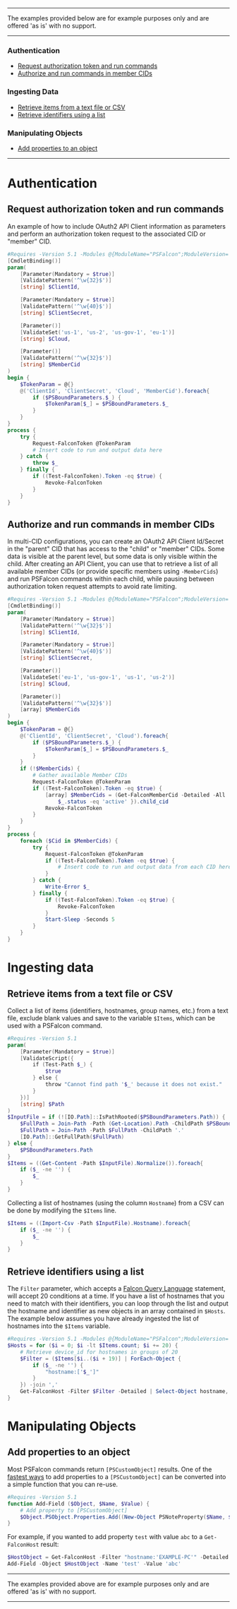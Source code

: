 ***
The examples provided below are for example purposes only and are offered 'as is' with no support.
***
### Authentication
* [Request authorization token and run commands](https://github.com/CrowdStrike/psfalcon/wiki/Code-Examples#request-authorization-token-and-run-commands)
* [Authorize and run commands in member CIDs](https://github.com/CrowdStrike/psfalcon/wiki/Code-Examples#authorize-and-run-commands-in-member-cids)
### Ingesting Data
* [Retrieve items from a text file or CSV](https://github.com/CrowdStrike/psfalcon/wiki/Code-Examples#retrieve-items-from-a-text-file-or-csv)
* [Retrieve identifiers using a list](https://github.com/CrowdStrike/psfalcon/wiki/Code-Examples#retrieve-identifiers-using-a-list)
### Manipulating Objects
* [Add properties to an object](https://github.com/CrowdStrike/psfalcon/wiki/Code-Examples#add-properties-to-an-object)
***
# Authentication
## Request authorization token and run commands
An example of how to include OAuth2 API Client information as parameters and perform an authorization token request to the associated CID or "member" CID.
```powershell
#Requires -Version 5.1 -Modules @{ModuleName="PSFalcon";ModuleVersion='2.0'}
[CmdletBinding()]
param(
    [Parameter(Mandatory = $true)]
    [ValidatePattern('^\w{32}$')]
    [string] $ClientId,

    [Parameter(Mandatory = $true)]
    [ValidatePattern('^\w{40}$')]
    [string] $ClientSecret,

    [Parameter()]
    [ValidateSet('us-1', 'us-2', 'us-gov-1', 'eu-1')]
    [string] $Cloud,

    [Parameter()]
    [ValidatePattern('^\w{32}$')]
    [string] $MemberCid
)
begin {
    $TokenParam = @{}
    @('ClientId', 'ClientSecret', 'Cloud', 'MemberCid').foreach{
        if ($PSBoundParameters.$_) {
            $TokenParam[$_] = $PSBoundParameters.$_
        }
    }
}
process {
    try {
        Request-FalconToken @TokenParam
        # Insert code to run and output data here
    } catch {
        throw $_
    } finally {
        if ((Test-FalconToken).Token -eq $true) {
            Revoke-FalconToken
        }
    }
}
```
## Authorize and run commands in member CIDs
In multi-CID configurations, you can create an OAuth2 API Client Id/Secret in the "parent" CID that has access to the "child" or "member" CIDs. Some data is visible at the parent level, but some data is only visible within the child. After creating an API Client, you can use that to retrieve a list of all available member CIDs (or provide specific members using `-MemberCids`) and run PSFalcon commands within each child, while pausing between authorization token request attempts to avoid rate limiting.
```powershell
#Requires -Version 5.1 -Modules @{ModuleName="PSFalcon";ModuleVersion='2.0'}
[CmdletBinding()]
param(
    [Parameter(Mandatory = $true)]
    [ValidatePattern('^\w{32}$')]
    [string] $ClientId,

    [Parameter(Mandatory = $true)]
    [ValidatePattern('^\w{40}$')]
    [string] $ClientSecret,

    [Parameter()]
    [ValidateSet('eu-1', 'us-gov-1', 'us-1', 'us-2')]
    [string] $Cloud,

    [Parameter()]
    [ValidatePattern('^\w{32}$')]
    [array] $MemberCids
)
begin {
    $TokenParam = @{}
    @('ClientId', 'ClientSecret', 'Cloud').foreach{
        if ($PSBoundParameters.$_) {
            $TokenParam[$_] = $PSBoundParameters.$_
        }
    }
    if (!$MemberCids) {
        # Gather available Member CIDs
        Request-FalconToken @TokenParam
        if ((Test-FalconToken).Token -eq $true) {
            [array] $MemberCids = (Get-FalconMemberCid -Detailed -All | Where-Object {
                $_.status -eq 'active' }).child_cid
            Revoke-FalconToken
        }
    }
}
process {
    foreach ($Cid in $MemberCids) {
        try {
            Request-FalconToken @TokenParam
            if ((Test-FalconToken).Token -eq $true) {
                # Insert code to run and output data from each CID here
            }
        } catch {
            Write-Error $_
        } finally {
            if ((Test-FalconToken).Token -eq $true) {
                Revoke-FalconToken
            }
            Start-Sleep -Seconds 5
        }
    }
}
```
# Ingesting data
## Retrieve items from a text file or CSV
Collect a list of items (identifiers, hostnames, group names, etc.) from a text file, exclude blank values and save to the variable `$Items`, which can be used with a PSFalcon command.
```powershell
#Requires -Version 5.1
param(
    [Parameter(Mandatory = $true)]
    [ValidateScript({
        if (Test-Path $_) {
            $true
        } else {
            throw "Cannot find path '$_' because it does not exist."
        }
    })]
    [string] $Path
)
$InputFile = if (![IO.Path]::IsPathRooted($PSBoundParameters.Path)) {
    $FullPath = Join-Path -Path (Get-Location).Path -ChildPath $PSBoundParameters.Path
    $FullPath = Join-Path -Path $FullPath -ChildPath '.'
    [IO.Path]::GetFullPath($FullPath)
} else {
    $PSBoundParameters.Path
}
$Items = ((Get-Content -Path $InputFile).Normalize()).foreach{
    if ($_ -ne '') {
        $_
    }
}
```
Collecting a list of hostnames (using the column `Hostname`) from a CSV can be done by modifying the `$Items` line.
```powershell
$Items = ((Import-Csv -Path $InputFile).Hostname).foreach{
    if ($_ -ne '') {
        $_
    }
}
```
## Retrieve identifiers using a list
The `Filter` parameter, which accepts a [Falcon Query Language](https://github.com/CrowdStrike/psfalcon/wiki/Falcon-Query-Language) statement, will accept 20 conditions at a time. If you have a list of hostnames that you need to match with their identifiers, you can loop through the list and output the hostname and identifier as new objects in an array contained in `$Hosts`. The example below assumes you have already ingested the list of hostnames into the `$Items` variable.
```powershell
#Requires -Version 5.1 -Modules @{ModuleName="PSFalcon";ModuleVersion='2.0'}
$Hosts = for ($i = 0; $i -lt $Items.count; $i += 20) {
    # Retrieve device_id for hostnames in groups of 20
    $Filter = ($Items[$i..($i + 19)] | ForEach-Object {
        if ($_ -ne '') {
            "hostname:['$_']"
        }
    }) -join ','
    Get-FalconHost -Filter $Filter -Detailed | Select-Object hostname, device_id
}
```
# Manipulating Objects
## Add properties to an object
Most PSFalcon commands return `[PSCustomObject]` results. One of the [fastest ways](https://ramblingcookiemonster.github.io/Decorating-Objects/) to add properties to a `[PSCustomObject]` can be converted into a simple function that you can re-use.
```powershell
#Requires -Version 5.1
function Add-Field ($Object, $Name, $Value) {
    # Add property to [PSCustomObject]
    $Object.PSObject.Properties.Add((New-Object PSNoteProperty($Name, $Value)))
}
```
For example, if you wanted to add property `test` with value `abc` to a `Get-FalconHost` result:
```powershell
$HostObject = Get-FalconHost -Filter "hostname:'EXAMPLE-PC'" -Detailed
Add-Field -Object $HostObject -Name 'test' -Value 'abc'
```
***
The examples provided above are for example purposes only and are offered 'as is' with no support.
***